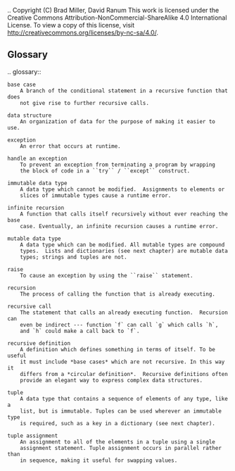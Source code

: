 ..  Copyright (C)  Brad Miller, David Ranum
    This work is licensed under the Creative Commons Attribution-NonCommercial-ShareAlike 4.0 International License. To view a copy of this license, visit http://creativecommons.org/licenses/by-nc-sa/4.0/.


Glossary
--------

.. glossary::

    base case
        A branch of the conditional statement in a recursive function that does
        not give rise to further recursive calls.

    data structure
        An organization of data for the purpose of making it easier to use.

    exception
        An error that occurs at runtime.

    handle an exception
        To prevent an exception from terminating a program by wrapping
        the block of code in a ``try`` / ``except`` construct.

    immutable data type
        A data type which cannot be modified.  Assignments to elements or
        slices of immutable types cause a runtime error.

    infinite recursion
        A function that calls itself recursively without ever reaching the base
        case. Eventually, an infinite recursion causes a runtime error.

    mutable data type
        A data type which can be modified. All mutable types are compound
        types.  Lists and dictionaries (see next chapter) are mutable data
        types; strings and tuples are not.

    raise
        To cause an exception by using the ``raise`` statement.

    recursion
        The process of calling the function that is already executing.

    recursive call
        The statement that calls an already executing function.  Recursion can
        even be indirect --- function `f` can call `g` which calls `h`, 
        and `h` could make a call back to `f`.

    recursive definition
        A definition which defines something in terms of itself. To be useful
        it must include *base cases* which are not recursive. In this way it
        differs from a *circular definition*.  Recursive definitions often
        provide an elegant way to express complex data structures.

    tuple
        A data type that contains a sequence of elements of any type, like a
        list, but is immutable. Tuples can be used wherever an immutable type
        is required, such as a key in a dictionary (see next chapter).

    tuple assignment
        An assignment to all of the elements in a tuple using a single
        assignment statement. Tuple assignment occurs in parallel rather than
        in sequence, making it useful for swapping values.

